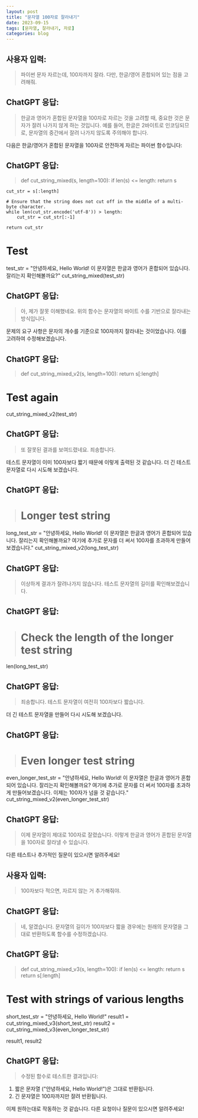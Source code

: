 ```yaml
---
layout: post
title: "문자열 100자로 잘라내기"
date: 2023-09-15
tags: [문자열, 잘라내기, 자로]
categories: blog
---
```


## 사용자 입력:
> 파이썬 문자 자르는데, 100자까지 잘라. 다만, 한글/영어 혼합되어 있는 점을 고려해줘.

## ChatGPT 응답:
> 한글과 영어가 혼합된 문자열을 100자로 자르는 것을 고려할 때, 중요한 것은 문자가 잘려 나가지 않게 하는 것입니다. 예를 들어, 한글은 2바이트로 인코딩되므로, 문자열의 중간에서 잘려 나가지 않도록 주의해야 합니다.

다음은 한글/영어가 혼합된 문자열을 100자로 안전하게 자르는 파이썬 함수입니다:

## ChatGPT 응답:
> def cut_string_mixed(s, length=100):
    if len(s) <= length:
        return s
    
    cut_str = s[:length]
    
    # Ensure that the string does not cut off in the middle of a multi-byte character.
    while len(cut_str.encode('utf-8')) > length:
        cut_str = cut_str[:-1]
    
    return cut_str

# Test
test_str = "안녕하세요, Hello World! 이 문자열은 한글과 영어가 혼합되어 있습니다. 잘리는지 확인해볼까요?"
cut_string_mixed(test_str)

## ChatGPT 응답:
> 아, 제가 잘못 이해했네요. 위의 함수는 문자열의 바이트 수를 기반으로 잘라내는 방식입니다. 

문제의 요구 사항은 문자의 개수를 기준으로 100자까지 잘라내는 것이었습니다. 이를 고려하여 수정해보겠습니다.

## ChatGPT 응답:
> def cut_string_mixed_v2(s, length=100):
    return s[:length]

# Test again
cut_string_mixed_v2(test_str)

## ChatGPT 응답:
> 또 잘못된 결과를 보여드렸네요. 죄송합니다. 

테스트 문자열이 이미 100자보다 짧기 때문에 이렇게 출력된 것 같습니다. 더 긴 테스트 문자열로 다시 시도해 보겠습니다.

## ChatGPT 응답:
> # Longer test string
long_test_str = "안녕하세요, Hello World! 이 문자열은 한글과 영어가 혼합되어 있습니다. 잘리는지 확인해볼까요? 여기에 추가로 문자를 더 써서 100자를 초과하게 만들어보겠습니다."
cut_string_mixed_v2(long_test_str)

## ChatGPT 응답:
> 이상하게 결과가 잘려나가지 않습니다. 테스트 문자열의 길이를 확인해보겠습니다.

## ChatGPT 응답:
> # Check the length of the longer test string
len(long_test_str)

## ChatGPT 응답:
> 죄송합니다. 테스트 문자열이 여전히 100자보다 짧습니다.

더 긴 테스트 문자열을 만들어 다시 시도해 보겠습니다.

## ChatGPT 응답:
> # Even longer test string
even_longer_test_str = "안녕하세요, Hello World! 이 문자열은 한글과 영어가 혼합되어 있습니다. 잘리는지 확인해볼까요? 여기에 추가로 문자를 더 써서 100자를 초과하게 만들어보겠습니다. 이제는 100자가 넘을 것 같습니다."
cut_string_mixed_v2(even_longer_test_str)

## ChatGPT 응답:
> 이제 문자열이 제대로 100자로 잘렸습니다. 이렇게 한글과 영어가 혼합된 문자열을 100자로 잘라낼 수 있습니다. 

다른 테스트나 추가적인 질문이 있으시면 알려주세요!

## 사용자 입력:
> 100자보다 적으면, 자르지 않는 거 추가해줘야.

## ChatGPT 응답:
> 네, 알겠습니다. 문자열의 길이가 100자보다 짧을 경우에는 원래의 문자열을 그대로 반환하도록 함수를 수정하겠습니다.

## ChatGPT 응답:
> def cut_string_mixed_v3(s, length=100):
    if len(s) <= length:
        return s
    return s[:length]

# Test with strings of various lengths
short_test_str = "안녕하세요, Hello World!"
result1 = cut_string_mixed_v3(short_test_str)
result2 = cut_string_mixed_v3(even_longer_test_str)

result1, result2

## ChatGPT 응답:
> 수정된 함수로 테스트한 결과입니다:

1. 짧은 문자열 ("안녕하세요, Hello World!")은 그대로 반환됩니다.
2. 긴 문자열은 100자까지만 잘려 반환됩니다.

이제 원하는대로 작동하는 것 같습니다. 다른 요청이나 질문이 있으시면 알려주세요!


